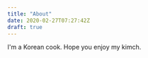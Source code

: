 ```yaml
---
title: "About"
date: 2020-02-27T07:27:42Z
draft: true
---
```


I'm a Korean cook. Hope you enjoy my kimch.